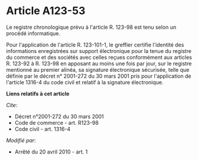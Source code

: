 # Article A123-53

Le registre chronologique prévu à l'article R. 123-98 est tenu selon un procédé informatique. 

Pour l'application de l'article R. 123-101-1, le greffier certifie l'identité des informations enregistrées sur support
électronique pour la tenue du registre du commerce et des sociétés avec celles reçues conformément aux articles R. 123-92 à
R. 123-98 en apposant au moins une fois par jour, sur le registre mentionné au premier alinéa, sa signature électronique
sécurisée, telle que définie par le décret n° 2001-272 du 30 mars 2001 pris pour l'application de l'article 1316-4 du code
civil et relatif à la signature électronique.

**Liens relatifs à cet article**

_Cite_:

  - Décret n°2001-272 du 30 mars 2001
  - Code de commerce - art. R123-98
  - Code civil - art. 1316-4

_Modifié par_:

  - Arrêté du 20 avril 2010 - art. 1
